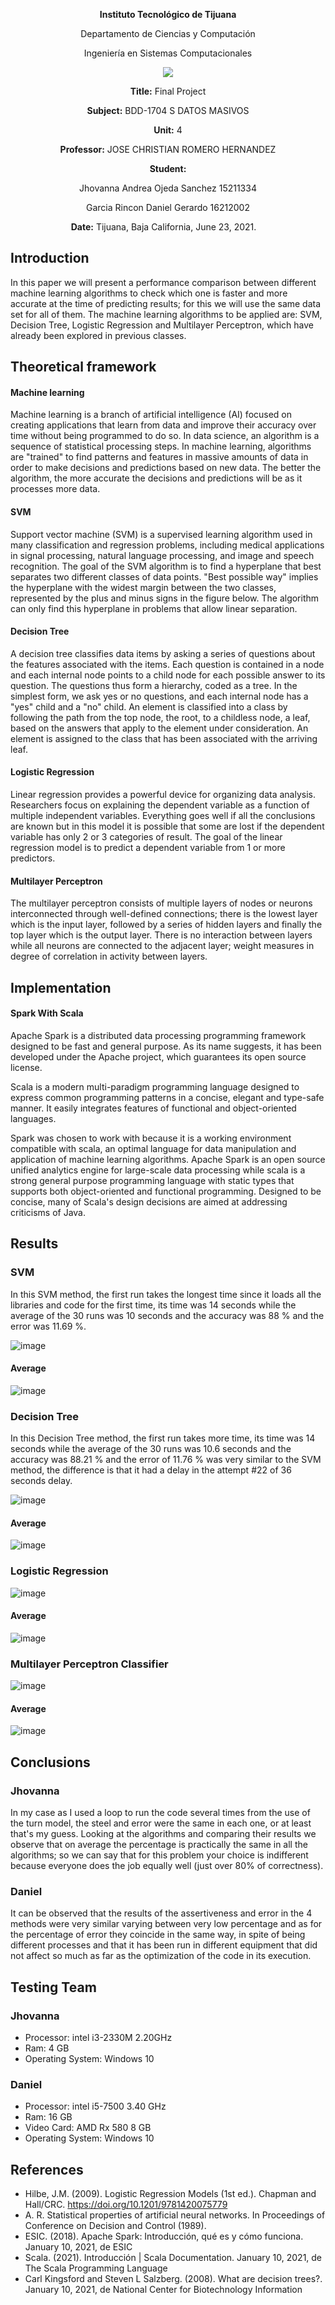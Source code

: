 <div align="center">

**Instituto Tecnológico de Tijuana**

Departamento de Ciencias y Computación

Ingeniería en Sistemas Computacionales

 ![](https://www.tijuana.tecnm.mx/wp-content/themes/tecnm/images/logo_TECT.png)

**Title:**
Final Project 

**Subject:**
BDD-1704 S DATOS MASIVOS

**Unit:**
 4

**Professor:**
JOSE CHRISTIAN ROMERO HERNANDEZ

**Student:**

Jhovanna Andrea Ojeda Sanchez
15211334

Garcia Rincon Daniel Gerardo
16212002



**Date:**
Tijuana, Baja California, June 23, 2021. 
</div>


## Introduction
In this paper we will present a performance comparison between different machine learning algorithms to check which one is faster and more accurate at the time of predicting results; for this we will use the same data set for all of them. The machine learning algorithms to be applied are: SVM, Decision Tree, Logistic Regression and Multilayer Perceptron, which have already been explored in previous classes.

## Theoretical framework

#### Machine learning
Machine learning is a branch of artificial intelligence (AI) focused on creating applications that learn from data and improve their accuracy over time without being programmed to do so. In data science, an algorithm is a sequence of statistical processing steps. In machine learning, algorithms are "trained" to find patterns and features in massive amounts of data in order to make decisions and predictions based on new data. The better the algorithm, the more accurate the decisions and predictions will be as it processes more data. 

#### SVM
Support vector machine (SVM) is a supervised learning algorithm used in many classification and regression problems, including medical applications in signal processing, natural language processing, and image and speech recognition. The goal of the SVM algorithm is to find a hyperplane that best separates two different classes of data points. "Best possible way" implies the hyperplane with the widest margin between the two classes, represented by the plus and minus signs in the figure below. The algorithm can only find this hyperplane in problems that allow linear separation.

#### Decision Tree
A decision tree classifies data items by asking a series of questions about the features associated with the items. Each question is contained in a node and each internal node points to a child node for each possible answer to its question. The questions thus form a hierarchy, coded as a tree. In the simplest form, we ask yes or no questions, and each internal node has a "yes" child and a "no" child. An element is classified into a class by following the path from the top node, the root, to a childless node, a leaf, based on the answers that apply to the element under consideration. An element is assigned to the class that has been associated with the arriving leaf. 

#### Logistic Regression
Linear regression provides a powerful device for organizing data analysis. Researchers focus on explaining the dependent variable as a function of multiple independent variables. Everything goes well if all the conclusions are known but in this model it is possible that some are lost if the dependent variable has only 2 or 3 categories of result. The goal of the linear regression model is to predict a dependent variable from 1 or more predictors.

#### Multilayer Perceptron
The multilayer perceptron consists of multiple layers of nodes or neurons interconnected through well-defined connections; there is the lowest layer which is the input layer, followed by a series of hidden layers and finally the top layer which is the output layer. There is no interaction between layers while all neurons are connected to the adjacent layer; weight measures in degree of correlation in activity between layers.

## Implementation

#### Spark With Scala
Apache Spark is a distributed data processing programming framework designed to be fast and general purpose. As its name suggests, it has been developed under the Apache project, which guarantees its open source license. 

Scala is a modern multi-paradigm programming language designed to express common programming patterns in a concise, elegant and type-safe manner. It easily integrates features of functional and object-oriented languages.

Spark was chosen to work with because it is a working environment compatible with scala, an optimal language for data manipulation and application of machine learning algorithms. Apache Spark is an open source unified analytics engine for large-scale data processing while scala is a strong general purpose programming language with static types that supports both object-oriented and functional programming. Designed to be concise, many of Scala's design decisions are aimed at addressing criticisms of Java.


## Results

### SVM
In this SVM method, the first run takes the longest time since it loads all the libraries and code for the first time, its time was 14 seconds while the average of the 30 runs was 10 seconds and the accuracy was 88 % and the error was 11.69 %.

![image](https://user-images.githubusercontent.com/60414135/123190165-e720e980-d453-11eb-8d12-b898577a93b6.png)

#### Average
![image](https://user-images.githubusercontent.com/60414135/123190283-1e8f9600-d454-11eb-8b1a-1b2b3c51e6d4.png)

### Decision Tree
In this Decision Tree method, the first run takes more time, its time was 14 seconds while the average of the 30 runs was 10.6 seconds and the accuracy was 88.21 % and the error of 11.76 % was very similar to the SVM method, the difference is that it had a delay in the attempt #22 of 36 seconds delay.

![image](https://user-images.githubusercontent.com/60414135/123190350-3ff08200-d454-11eb-9f70-ddcdf4ff3156.png)

#### Average
![image](https://user-images.githubusercontent.com/60414135/123190380-4b43ad80-d454-11eb-9fc4-84da5d968789.png)

### Logistic Regression
![image](https://user-images.githubusercontent.com/63790039/123191827-abd3ea00-d456-11eb-86f7-e1b8b01360f3.png)

#### Average
![image](https://user-images.githubusercontent.com/63790039/123191933-d45be400-d456-11eb-8638-7d353770341c.png)

### Multilayer Perceptron Classifier
![image](https://user-images.githubusercontent.com/63790039/123192060-079e7300-d457-11eb-8cd2-c3d2ffe3bb19.png)

#### Average
![image](https://user-images.githubusercontent.com/63790039/123192123-24d34180-d457-11eb-87b1-f733ee781c1d.png)

## Conclusions

### Jhovanna
In my case as I used a loop to run the code several times from the use of the turn model, the steel and error were the same in each one, or at least that's my guess. Looking at the algorithms and comparing their results we observe that on average the percentage is practically the same in all the algorithms; so we can say that for this problem your choice is indifferent because everyone does the job equally well (just over 80% of correctness).

### Daniel
It can be observed that the results of the assertiveness and error in the 4 methods were very similar varying between very low percentage and as for the percentage of error they coincide in the same way, in spite of being different processes and that it has been run in different equipment that did not affect so much as far as the optimization of the code in its execution.

## Testing Team

### Jhovanna
- Processor: intel i3-2330M 2.20GHz
- Ram: 4 GB
- Operating System: Windows 10

### Daniel
- Processor: intel i5-7500 3.40 GHz
- Ram: 16 GB
- Video Card: AMD Rx 580 8 GB
- Operating System: Windows 10

## References
- Hilbe, J.M. (2009). Logistic Regression Models (1st ed.). Chapman and Hall/CRC. https://doi.org/10.1201/9781420075779
- A. R. Statistical properties of artificial neural networks. In Proceedings of Conference on Decision and Control (1989).
- ESIC. (2018). Apache Spark: Introducción, qué es y cómo funciona. January 10, 2021, de ESIC
- Scala. (2021). Introducción | Scala Documentation. January 10, 2021, de The Scala Programming Language
- Carl Kingsford and Steven L Salzberg. (2008). What are decision trees?. January 10, 2021, de National Center for Biotechnology Information
